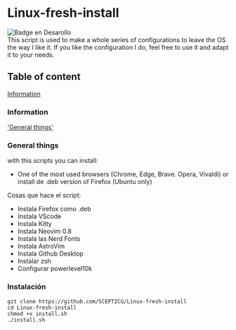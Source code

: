 # Linux-fresh-install
![Badge en Desarollo](https://img.shields.io/badge/STATUS-EN%20DESAROLLO-green) </br>
This script is used to make a whole series of configurations to leave the OS the way I like it. If you like the configuration I do, feel free to use it and adapt it to your needs.

## Table of content
[Information](#Information)</br>

### Information
['General things'](#General)</br>

### General things
with this scripts you can install:
 - One of the most used browsers (Chrome, Edge, Brave. Opera, Vivaldi) or install de .deb version of Firefox (Ubuntu only)
 


Cosas que hace el script:
- Instala Firefox como .deb
- Instala VScode
- Instala Kitty
- Instala Neovim 0.8
- Instala las Nerd Fonts
- Instala AstroVim
- Instala Github Desktop
- Instalar zsh
- Configurar powerlevel10k

### Instalación
```
git clone https://github.com/SCEPTICG/Linux-fresh-install
cd Linux-fresh-install
chmod +x install.sh
./install.sh
```
